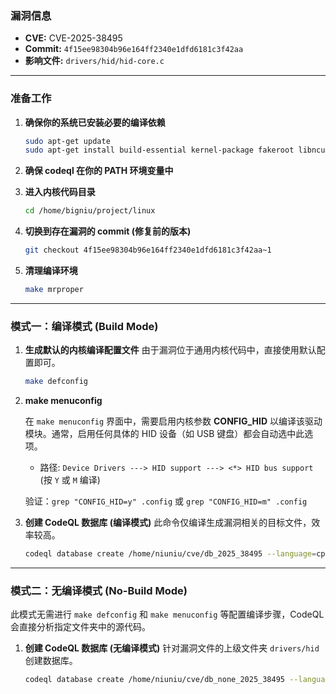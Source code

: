 ### **漏洞信息**

*   **CVE:** CVE-2025-38495
*   **Commit:** `4f15ee98304b96e164ff2340e1dfd6181c3f42aa`
*   **影响文件:** `drivers/hid/hid-core.c`

---

### **准备工作**

1.  **确保你的系统已安装必要的编译依赖**

    ```bash
    sudo apt-get update
    sudo apt-get install build-essential kernel-package fakeroot libncurses5-dev libssl-dev ccache flex bison libelf-dev clang llvm
    ```

2.  **确保 codeql 在你的 PATH 环境变量中**

3.  **进入内核代码目录**

    ```bash
    cd /home/bigniu/project/linux
    ```

4.  **切换到存在漏洞的 commit (修复前的版本)**

    ```bash
    git checkout 4f15ee98304b96e164ff2340e1dfd6181c3f42aa~1
    ```

5.  **清理编译环境**

    ```bash
    make mrproper
    ```

---

### **模式一：编译模式 (Build Mode)**

1.  **生成默认的内核编译配置文件**
    由于漏洞位于通用内核代码中，直接使用默认配置即可。

    ```bash
    make defconfig
    ```

2.  **make menuconfig**

    在 `make menuconfig` 界面中，需要启用内核参数 **CONFIG\_HID** 以编译该驱动模块。通常，启用任何具体的 HID 设备（如 USB 键盘）都会自动选中此选项。
    *   路径: `Device Drivers ---> HID support ---> <*> HID bus support` (按 `Y` 或 `M` 编译)

    验证：`grep "CONFIG_HID=y" .config` 或 `grep "CONFIG_HID=m" .config`

3.  **创建 CodeQL 数据库 (编译模式)**
    此命令仅编译生成漏洞相关的目标文件，效率较高。

    ```bash
    codeql database create /home/niuniu/cve/db_2025_38495 --language=cpp --command="make CC=clang-15 LLVM=1 drivers/hid/hid-core.o"
    ```

---

### **模式二：无编译模式 (No-Build Mode)**

此模式无需进行 `make defconfig` 和 `make menuconfig` 等配置编译步骤，CodeQL 会直接分析指定文件夹中的源代码。

1.  **创建 CodeQL 数据库 (无编译模式)**
    针对漏洞文件的上级文件夹 `drivers/hid` 创建数据库。

    ```bash
    codeql database create /home/niuniu/cve/db_none_2025_38495 --language=cpp --source-root=/home/niuniu/linux/drivers/hid --build-mode=none
    ```